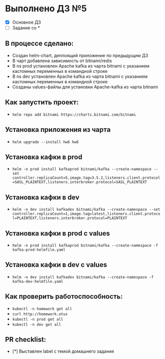 # Выполнено ДЗ №5

 - [x] Основное ДЗ
 - [ ] Задание со *

## В процессе сделано:
 - Создан helm-chart, деплоящий приложение по предыдущим ДЗ
 - В чарт добавлена зависимость от bitnami/redis
 - В ns prod установлен Apache kafka из чарта bitnami с указанием кастомных переменных в командной строке
 - В ns dev установлен Apache kafka из чарта bitnami с указанием кастомных переменных в командной строке
 - Созданы values-файлы для установки Apache-kafka из чарта bitnami

## Как запустить проект:
 - `helm repo add bitnami https://charts.bitnami.com/bitnami`
 ## Установка приложения из чарта
 - `helm upgrade --install hw6 hw6`
 ## Установка кафки в prod
 - `helm -n prod install kafkaprod bitnami/kafka --create-namespace --set controller.replicaCount=5,image.tag=3.5.2,listeners.client.protocol=SASL_PLAINTEXT,listeners.interbroker.protocol=SASL_PLAINTEXT`
 ## Установка кафки в dev
 - `helm -n dev install kafkadev bitnami/kafka --create-namespace --set controller.replicaCount=1,image.tag=latest,listeners.client.protocol=PLAINTEXT,listeners.interbroker.protocol=PLAINTEXT`
 ## Установка кафки в prod c values
 - `helm -n prod install kafkaprod bitnami/kafka --create-namespace -f kafka-prod-helmfile.yaml`
 ## Установка кафки в dev c values
 - `helm -n dev install kafkadev bitnami/kafka --create-namespace -f kafka-dev-helmfile.yaml`


## Как проверить работоспособность:

 - `kubectl -n homework get all`
 - `curl http://homework.otus`
 - `kubectl -n prod get all`
 - `kubectl -n dev get all`


## PR checklist:
 - [*] Выставлен label с темой домашнего задания

